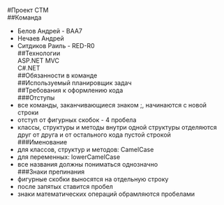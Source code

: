 #Проект CTM  
##Команда  
- Белов Андрей - BAA7  
- Нечаев Андрей  
- Ситдиков Раиль - RED-R0  
##Технологии  
ASP.NET MVC  
C#.NET  
##Обязанности в команде  
##Используемый планировщик задач  
##Требования к оформлению кода  
###Отступы  
- все команды, заканчивающиеся знаком ;, начинаются с новой строки  
- отступ от фигурных скобок - 4 пробела  
- классы, структуры и методы внутри одной структуры отделяются друг от друга и от остального кода пустой строкой  
###Именование  
- для классов, структур и методов: CamelCase  
- для переменных: lowerCamelCase  
- все названия должны пониматься однозначно  
###Знаки препинания  
- фигурные скобки выносятся на отдельную строку  
- после запятых ставится пробел  
- знаки математических операций обрамляются пробелами  
